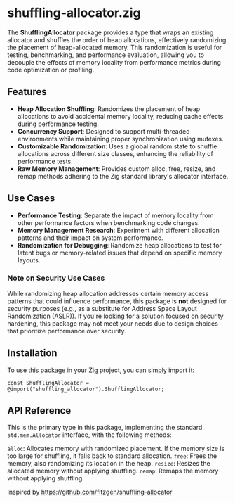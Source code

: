 # shuffling-allocator.zig

The **ShufflingAllocator** package provides a type that wraps an existing allocator and shuffles the order of heap allocations, effectively randomizing the placement of heap-allocated memory. This randomization is useful for testing, benchmarking, and performance evaluation, allowing you to decouple the effects of memory locality from performance metrics during code optimization or profiling.

## Features

- **Heap Allocation Shuffling**: Randomizes the placement of heap allocations to avoid accidental memory locality, reducing cache effects during performance testing.
- **Concurrency Support**: Designed to support multi-threaded environments while maintaining proper synchronization using mutexes.
- **Customizable Randomization**: Uses a global random state to shuffle allocations across different size classes, enhancing the reliability of performance tests.
- **Raw Memory Management**: Provides custom alloc, free, resize, and remap methods adhering to the Zig standard library's allocator interface.

## Use Cases

- **Performance Testing**: Separate the impact of memory locality from other performance factors when benchmarking code changes.
- **Memory Management Research**: Experiment with different allocation patterns and their impact on system performance.
- **Randomization for Debugging**: Randomize heap allocations to test for latent bugs or memory-related issues that depend on specific memory layouts.

### **Note on Security Use Cases**
While randomizing heap allocation addresses certain memory access patterns that could influence performance, this package is **not** designed for security purposes (e.g., as a substitute for Address Space Layout Randomization (ASLR)). If you're looking for a solution focused on security hardening, this package may not meet your needs due to design choices that prioritize performance over security.

## Installation

To use this package in your Zig project, you can simply import it:

```zig
const ShufflingAllocator = @import("shuffling_allocator").ShufflingAllocator;
```

## API Reference
This is the primary type in this package, implementing the standard `std.mem.Allocator` interface, with the following methods:

`alloc`: Allocates memory with randomized placement. If the memory size is too large for shuffling, it falls back to standard allocation.
`free`: Frees the memory, also randomizing its location in the heap.
`resize`: Resizes the allocated memory without applying shuffling.
`remap`: Remaps the memory without applying shuffling.

Inspired by https://github.com/fitzgen/shuffling-allocator
